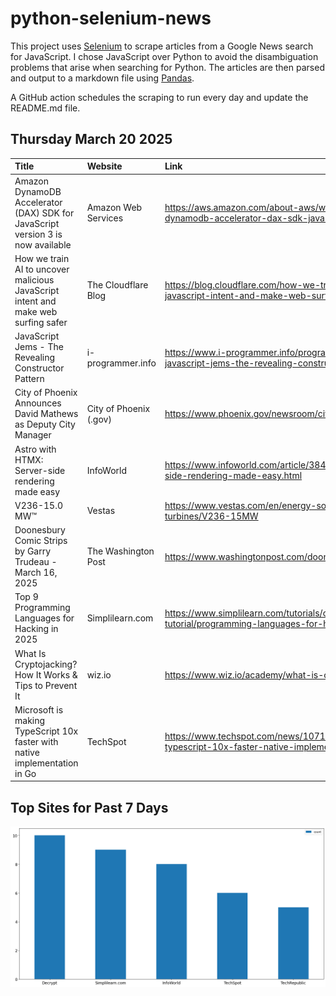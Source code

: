 # python-selenium-news

This project uses [Selenium](https://www.seleniumhq.org/) to scrape articles from a Google News search for JavaScript.
I chose JavaScript over Python to avoid the disambiguation problems that arise when searching for Python.
The articles are then parsed and output to a markdown file using [Pandas](https://pandas.pydata.org/).

A GitHub action schedules the scraping to run every day and update the README.md file.

## Thursday March 20 2025


| Title                                                                             | Website                | Link                                                                                                                  |
|:----------------------------------------------------------------------------------|:-----------------------|:----------------------------------------------------------------------------------------------------------------------|
| Amazon DynamoDB Accelerator (DAX) SDK for JavaScript version 3 is now available   | Amazon Web Services    | https://aws.amazon.com/about-aws/whats-new/2025/03/amazon-dynamodb-accelerator-dax-sdk-javascript-version-3-available |
| How we train AI to uncover malicious JavaScript intent and make web surfing safer | The Cloudflare Blog    | https://blog.cloudflare.com/how-we-train-ai-to-uncover-malicious-javascript-intent-and-make-web-surfing-safer/        |
| JavaScript Jems - The Revealing Constructor Pattern                               | i-programmer.info      | https://www.i-programmer.info/programming/113-javascript/17900-javascript-jems-the-revealing-constructor-pattern.html |
| City of Phoenix Announces David Mathews as Deputy City Manager                    | City of Phoenix (.gov) | https://www.phoenix.gov/newsroom/city-manager/3384                                                                    |
| Astro with HTMX: Server-side rendering made easy                                  | InfoWorld              | https://www.infoworld.com/article/3847131/astro-with-htmx-server-side-rendering-made-easy.html                        |
| V236-15.0 MW™                                                                     | Vestas                 | https://www.vestas.com/en/energy-solutions/offshore-wind-turbines/V236-15MW                                           |
| Doonesbury Comic Strips by Garry Trudeau - March 16, 2025                         | The Washington Post    | https://www.washingtonpost.com/doonesbury/strip/archive/2025/3/16                                                     |
| Top 9 Programming Languages for Hacking in 2025                                   | Simplilearn.com        | https://www.simplilearn.com/tutorials/cyber-security-tutorial/programming-languages-for-hacking                       |
| What Is Cryptojacking? How It Works & Tips to Prevent It                          | wiz.io                 | https://www.wiz.io/academy/what-is-cryptojacking                                                                      |
| Microsoft is making TypeScript 10x faster with native implementation in Go        | TechSpot               | https://www.techspot.com/news/107139-microsoft-making-typescript-10x-faster-native-implementation-go.html             |
## Top Sites for Past 7 Days

![Graph of Top Sites](https://raw.githubusercontent.com/dan-mba/python-selenium-news/main/last-week.png)
